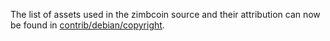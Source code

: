 The list of assets used in the zimbcoin source and their attribution can now be found in [contrib/debian/copyright](../contrib/debian/copyright).
